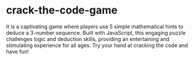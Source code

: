 # crack-the-code-game
It is a captivating game where players use 5 simple mathematical hints to deduce a 3-number sequence. Built with JavaScript, this engaging puzzle challenges logic and deduction skills, providing an entertaining and stimulating experience for all ages. Try your hand at cracking the code and have fun!
